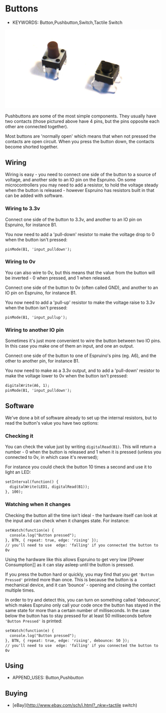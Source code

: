<!--- Copyright (c) 2015 Gordon Williams, Pur3 Ltd. See the file LICENSE for copying permission. -->
Buttons
=======

* KEYWORDS: Button,Pushbutton,Switch,Tactile Switch

![Pushbuttons](Button.jpg)

Pushbuttons are some of the most simple components. They usually have two
contacts (those pictured above have 4 pins, but the pins opposite each other are connected together).

Most buttons are 'normally open' which means that when not pressed the contacts
are open circuit. When you press the button down, the contacts become shorted
together.


Wiring
-------

Wiring is easy - you need to connect one side of the button to a source of voltage,
and another side to an IO pin on the Espruino. On some microcontrollers you may need
to add a resistor, to hold the voltage steady when the button is released - however
Espruino has resistors built in that can be added with software.

### Wiring to 3.3v

Connect one side of the button to 3.3v, and another to an IO pin on Espruino, for instance B1.

You now need to add a 'pull-down' resistor to make the voltage drop to 0 when the button isn't pressed:

```
pinMode(B1, 'input_pulldown');
```

### Wiring to 0v

You can also wire to 0v, but this means that the value from the button will be inverted - 0 when pressed, and 1 when released.

Connect one side of the button to 0v (often called GND), and another to an IO pin on Espruino, for instance B1.

You now need to add a 'pull-up' resistor to make the voltage raise to 3.3v when the button isn't pressed:

```
pinMode(B1, 'input_pullup');
```

### Wiring to another IO pin

Sometimes it's just more convenient to wire the button between two IO pins. In this case you make one of them an input, and one an output.

Connect one side of the button to one of Espruino's pins (eg. A6), and the other to another pin, for instance B1.

You now need to make `A6` a 3.3v output, and to add a 'pull-down' resistor to make the voltage lower to 0v when the button isn't pressed:

```
digitalWrite(A6, 1);
pinMode(B1, 'input_pulldown');
```

Software
--------

We've done a bit of software already to set up the internal resistors, but to read the button's value you have two options:

### Checking it

You can check the value just by writing ```digitalRead(B1)```. This will return 
a number - 0 when the button is released and 1 when it is pressed (unless you 
connected to 0v, in which case it's reversed);

For instance you could check the button 10 times a second and use it to light
an LED:

```
setInterval(function() {
  digitalWrite(LED1, digitalRead(B1));
}, 100);
```

### Watching when it changes

Checking the button all the time isn't ideal - the hardware itself can look at
the input and can check when it changes state. For instance:

```
setWatch(function(e) {
  console.log("Button pressed");
}, BTN, { repeat: true, edge: 'rising' });
// you'll need to use  edge: 'falling' if you connected the button to 0v
```

Using the hardware like this allows Espruino to get very low 
[[Power Consumption]] as it can stay asleep until the button is pressed.

If you press the button hard or quickly, you may find that you get `'Button Pressed'`
printed more than once. This is because the button is a mechanical device, and
it can 'bounce' - opening and closing the contact multiple times.

In order to try and detect this, you can turn on something called 'debounce',
which makes Espruino only call your code once the button has stayed in the
same state for more than a certain number of milliseconds. In the case below
the button has to stay pressed for at least 50 milliseconds before `'Button Pressed'`
is printed:
  
```
setWatch(function(e) {
  console.log("Button pressed");
}, BTN, { repeat: true, edge: 'rising', debounce: 50 });
// you'll need to use  edge: 'falling' if you connected the button to 0v
```

Using 
-----

* APPEND_USES: Button,Pushbutton

Buying
-----

* [eBay](http://www.ebay.com/sch/i.html?_nkw=tactile switch)


